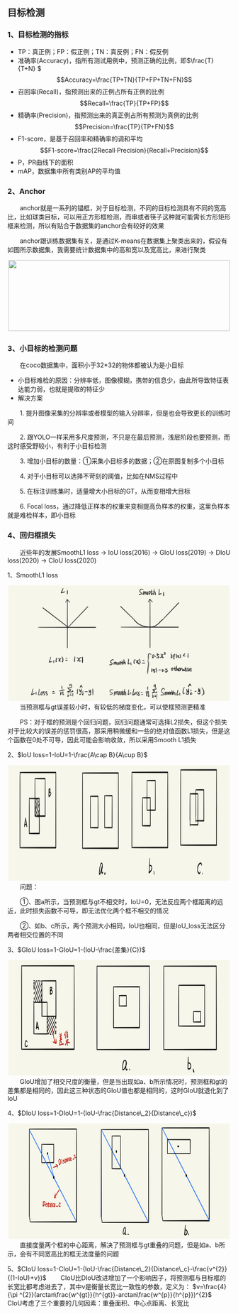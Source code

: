 ## 目标检测

###  1、目标检测的指标
- TP：真正例；FP：假正例；TN：真反例；FN：假反例
- 准确率(Accuracy)，指所有测试用例中，预测正确的比例，即$\frac{T}{T+N} $
$$Accuracy=\frac{TP+TN}{TP+FP+TN+FN}$$
- 召回率(Recall)，指预测出来的正例占所有正例的比例
$$Recall=\frac{TP}{TP+FP}$$
- 精确率(Precision)，指预测出来的真正例占所有预测为真例的比例
$$Precision=\frac{TP}{TP+FN}$$
- F1-score，是基于召回率和精确率的调和平均
$$F1-score=\frac{2Recall·Precision}{Recall+Precision}$$
- P，PR曲线下的面积
- mAP，数据集中所有类别AP的平均值

### 2、Anchor
&emsp;&emsp;anchor就是一系列的锚框，对于目标检测，不同的目标检测具有不同的宽高比，比如球类目标，可以用正方形框检测，而串或者筷子这种就可能需长方形矩形框来检测，所以有贴合于数据集的anchor会有较好的效果

&emsp;&emsp;anchor跟训练数据集有关，是通过K-means在数据集上聚类出来的，假设有如图所示数据集，我需要统计数据集中的高和宽以及宽高比，来进行聚类
<div align=center><img width="500" height="160" src="https://github.com/ethan-sui/AI-algorithm-engineer-knowledge/blob/main/image/anchor01.PNG"/></div>

### 3、小目标的检测问题
&emsp;&emsp;在coco数据集中，面积小于32*32的物体都被认为是小目标
- 小目标难检的原因：分辨率低，图像模糊，携带的信息少，由此所导致特征表达能力弱，也就是提取的特征少
- 解决方案

&emsp;&emsp;1. 提升图像采集的分辨率或者模型的输入分辨率，但是也会导致更长的训练时间

&emsp;&emsp;2. 跟YOLO一样采用多尺度预测，不只是在最后预测，浅层阶段也要预测，而这时感受野较小，有利于小目标检测

&emsp;&emsp;3. 增加小目标的数量：①采集小目标多的数据；②在原图复制多个小目标

&emsp;&emsp;4. 对于小目标可以选择不苛刻的阈值，比如在NMS过程中

&emsp;&emsp;5. 在标注训练集时，适量增大小目标的GT，从而变相增大目标

&emsp;&emsp;6. Focal loss，通过降低正样本的权重来变相提高负样本的权重，这里负样本就是难检样本，即小目标

### 4、回归框损失
&emsp;&emsp;近些年的发展SmoothL1 loss → IoU loss(2016) → GIoU loss(2019) → DIoU loss(2020) → CIoU loss(2020)

1、SmoothL1 loss
<div align=center><img width="500" height="260" src="https://github.com/ethan-sui/AI-algorithm-engineer-knowledge/blob/main/image/smoothl1_loss.jpg"/></div>
&emsp;&emsp;当预测框与gt误差较小时，有较低的梯度变化，可以使框预测更精准

&emsp;&emsp;PS：对于框的预测是个回归问题，回归问题通常可选择L2损失，但这个损失对于比较大的误差的惩罚很高，那采用稍微缓和一些的绝对值函数L1损失，但是这个函数在0处不可导，因此可能会影响收敛，所以采用Smooth L1损失

2、$IoU loss=1-IoU=1-\frac{A\cap B}{A\cup B}$
<div align=center><img width="500" height="260" src="https://github.com/ethan-sui/AI-algorithm-engineer-knowledge/blob/main/image/IoUloss.PNG"/></div>
&emsp;&emsp;问题：

&emsp;&emsp;①、图a所示，当预测框与gt不相交时，IoU=0，无法反应两个框距离的远近，此时损失函数不可导，即无法优化两个框不相交的情况

&emsp;&emsp;②、如b、c所示，两个预测大小相同，IoU也相同，但是IoU_loss无法区分两者相交位置的不同

3、$GIoU loss=1-GIoU=1-(IoU-\frac{差集}{C})$
<div align=center><img width="500" height="260" src="https://github.com/ethan-sui/AI-algorithm-engineer-knowledge/blob/main/image/GIoUloss.PNG"/></div>
&emsp;&emsp;GIoU增加了相交尺度的衡量，但是当出现如a、b所示情况时，预测框和gt的差集都是相同的，因此这三种状态的GIoU值也都是相同的，这时GIoU就退化到了IoU

4、$DIoU loss=1-DIoU=1-(IoU-\frac{Distance\_2}{Distance\_c})$
<div align=center><img width="500" height="260" src="https://github.com/ethan-sui/AI-algorithm-engineer-knowledge/blob/main/image/DIoUloss.PNG"/></div>
&emsp;&emsp;直接度量两个框的中心距离，解决了预测框与gt重叠的问题，但是如a、b所示，会有不同宽高比的框无法度量的问题

5、$CIoU loss=1-CIoU=1-(IoU-\frac{Distance\_2}{Distance\_c}-\frac{v^{2}}{(1-IoU)+v})$
&emsp;&emsp;CIoU比DIoU改进增加了一个影响因子，将预测框与目标框的长宽比都考虑进去了，其中v是衡量长宽比一致性的参数，定义为：
$v=\frac{4}{\pi ^{2}}(arctan\frac{w^{gt}}{h^{gt}}-arctan\frac{w^{p}}{h^{p}})^{2}$
&emsp;&emsp;CIoU考虑了三个重要的几何因素：重叠面积、中心点距离、长宽比
